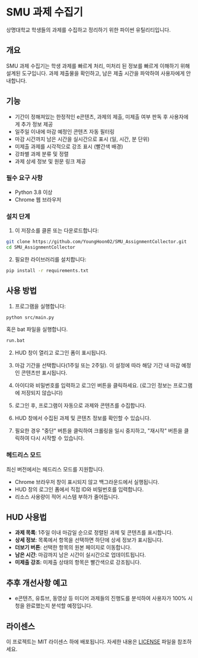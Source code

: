 # SMU 과제 수집기

상명대학교 학생들의 과제를 수집하고 정리하기 위한 파이썬 유틸리티입니다.

## 개요

SMU 과제 수집기는 학생 과제를 빠르게 처리, 미처리 된 정보를 빠르게 이해하기 위해 설계된 도구입니다. 과제 제출물을 확인하고, 남은 제출 시간을 파악하여 사용자에게 안내합니다.

## 기능

- 기간이 정해져있는 한정적인 e콘텐츠, 과제의 제출, 미제출 여부 판독 후 사용자에게 추가 정보 제공
- 일주일 이내에 마감 예정인 콘텐츠 자동 필터링
- 마감 시간까지 남은 시간을 실시간으로 표시 (일, 시간, 분 단위)
- 미제출 과제를 시각적으로 강조 표시 (빨간색 배경)
- 강좌별 과제 분류 및 정렬
- 과제 상세 정보 및 원문 링크 제공

### 필수 요구 사항

- Python 3.8 이상
- Chrome 웹 브라우저

### 설치 단계

1. 이 저장소를 클론 또는 다운로드합니다:
```bash
git clone https://github.com/YoungHoon02/SMU_AssignmentCollector.git
cd SMU_AssignmentCollector
```

2. 필요한 라이브러리를 설치합니다:
```bash
pip install -r requirements.txt
```

## 사용 방법

1. 프로그램을 실행합니다:
```bash
python src/main.py
```
혹은 bat 파일을 실행합니다.
```bash
run.bat
```

2. HUD 창이 열리고 로그인 폼이 표시됩니다.

3. 마감 기간을 선택합니다(1주일 또는 2주일). 이 설정에 따라 해당 기간 내 마감 예정인 콘텐츠만 표시됩니다.

4. 아이디와 비밀번호를 입력하고 로그인 버튼을 클릭하세요. (로그인 정보는 프로그램에 저장되지 않습니다)

5. 로그인 후, 프로그램이 자동으로 과제와 콘텐츠를 수집합니다.

6. HUD 창에서 수집된 과제 및 콘텐츠 정보를 확인할 수 있습니다.

7. 필요한 경우 "중단" 버튼을 클릭하여 크롤링을 일시 중지하고, "재시작" 버튼을 클릭하여 다시 시작할 수 있습니다.

### 헤드리스 모드

최신 버전에서는 헤드리스 모드를 지원합니다.

- Chrome 브라우저 창이 표시되지 않고 백그라운드에서 실행됩니다.
- HUD 창의 로그인 폼에서 직접 ID와 비밀번호를 입력합니다.
- 리소스 사용량이 적어 시스템 부하가 줄어듭니다.

## HUD 사용법

- **과제 목록**: 1주일 이내 마감일 순으로 정렬된 과제 및 콘텐츠를 표시합니다.
- **상세 정보**: 목록에서 항목을 선택하면 하단에 상세 정보가 표시됩니다.
- **더보기 버튼**: 선택한 항목의 원본 페이지로 이동합니다.
- **남은 시간**: 마감까지 남은 시간이 실시간으로 업데이트됩니다.
- **미제출 강조**: 미제출 상태의 항목은 빨간색으로 강조됩니다.

## 추후 개선사항 예고
- e콘텐츠, 유튜브, 동영상 등 미디어 과제들의 진행도를 분석하여 사용자가 100% 시청을 완료했는지 분석할 예정입니다.

## 라이센스

이 프로젝트는 MIT 라이센스 하에 배포됩니다. 자세한 내용은 [LICENSE](LICENSE) 파일을 참조하세요.